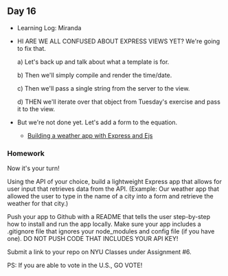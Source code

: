 ## Day 16

* Learning Log: Miranda

* HI ARE WE ALL CONFUSED ABOUT EXPRESS VIEWS YET? We're going to fix that.

    a) Let's back up and talk about what a template is for.
    
    b) Then we'll simply compile and render the time/date.
    
    c) Then we'll pass a single string from the server to the view.
    
    d) THEN we'll iterate over that object from Tuesday's exercise and pass it to the view.
    
* But we're not done yet. Let's add a form to the equation. 

    * [Building a weather app with Express and Ejs](https://codeburst.io/build-a-weather-website-in-30-minutes-with-node-js-express-openweather-a317f904897b)
    
### Homework

Now it's your turn! 

Using the API of your choice, build a lightweight Express app that allows for user input that retrieves data from the API. (Example: Our weather app that allowed the user to type in the name of a city into a form and retrieve the weather for that city.)

Push your app to Github with a README that tells the user step-by-step how to install and run the app locally. Make sure your app includes a .gitignore file that ignores your node_modules and config file (if you have one). DO NOT PUSH CODE THAT INCLUDES YOUR API KEY!

Submit a link to your repo on NYU Classes under Assignment #6. 

PS: If you are able to vote in the U.S., GO VOTE!
    
    